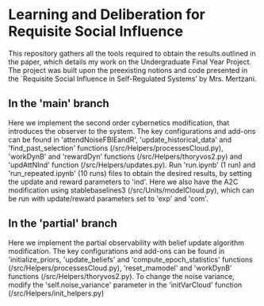 # Learning and Deliberation for Requisite Social Influence

This repository gathers all the tools required to obtain the results outlined in the paper, which details my work on the Undergraduate Final Year Project. The project was built upon the preexisting notions and code presented in the `Requisite Social Influence in Self-Regulated Systems’ by Mrs. Mertzani.

## In the 'main' branch
 
Here we implement the second order cybernetics modification, that introduces the observer to the system. The key configurations and add-ons can be found in 'attendNoiseFBIEandR', 'update_historical_data' and 'find_past_selection' functions (/src/Helpers/processesCloud.py), 'workDynB' and 'rewardDyn' functions (/src/Helpers/thoryvos2.py) and 'updAttNInd' function (/src/Helpers/updates.py). Run 'run.ipynb' (1 run) and 'run_repeated.ipynb' (10 runs) files to obtain the desired results, by setting the update and reward parameters to 'ind'. Here we also have the A2C modification using stablebaselines3 (/src/Units/modelCloud.py), which can be run with update/reward parameters set to 'exp' and 'com'.

## In the 'partial' branch

Here we implement the partial observability with belief update algorithm modification. The key configurations and add-ons can be found in 'initialize_priors, 'update_beliefs' and 'compute_epoch_statistics' functions (/src/Helpers/processesCloud.py), 'reset_mamodel' and 'workDynB' functions (/src/Helpers/thoryvos2.py). To change the noise variance, modify the 'self.noise_variance' parameter in the 'initVarCloud' function (/src/Helpers/init_helpers.py)
